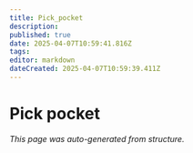 ```yaml
---
title: Pick_pocket
description: 
published: true
date: 2025-04-07T10:59:41.816Z
tags: 
editor: markdown
dateCreated: 2025-04-07T10:59:39.411Z
---
```


# Pick pocket

*This page was auto-generated from structure.*